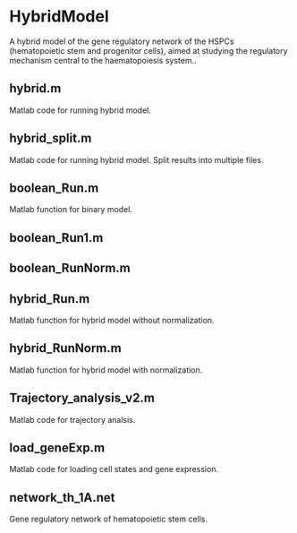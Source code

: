 # HybridModel
A hybrid model of the gene regulatory network of the HSPCs (hematopoietic stem and progenitor cells), aimed at studying the regulatory mechanism central to the haematopoiesis system..

## hybrid.m
Matlab code for running hybrid model. 

## hybrid_split.m
Matlab code for running hybrid model. Split results into multiple files.

## boolean_Run.m
Matlab function for binary model.

## boolean_Run1.m

## boolean_RunNorm.m

## hybrid_Run.m
Matlab function for hybrid model without normalization.

## hybrid_RunNorm.m
Matlab function for hybrid model with normalization.

## Trajectory_analysis_v2.m
Matlab code for trajectory analsis.

## load_geneExp.m
Matlab code for loading cell states and gene expression.

## network_th_1A.net
Gene regulatory network of hematopoietic stem cells.


